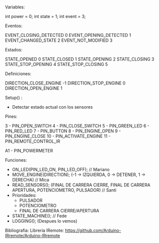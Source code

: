 Variables:

int power = 0;
int state = 1;
int event = 3;

Eventos:

EVENT_CLOSING_DETECTED 0
EVENT_OPENING_DETECTED 1
EVENT_CHANGED_STATE 2
EVENT_NOT_MODIFIED 3

Estados:

STATE_OPENED 0
STATE_CLOSED 1
STATE_OPENING 2
STATE_CLOSING 3
STATE_STOP_OPENING 4
STATE_STOP_CLOSING 5

Definiciones:

DIRECTION_CLOSE_ENGINE -1
DIRECTION_STOP_ENGINE 0
DIRECTION_OPEN_ENGINE 1

Setup() :
- Detectar estado actual con los sensores


Pines:

3 - PIN_OPEN_SWITCH
4 - PIN_CLOSE_SWITCH
5 - PIN_GREEN_LED
6 - PIN_RED_LED
7 - PIN_BUTTON
8 - PIN_ENGINE_OPEN
9 - PIN_ENGINE_CLOSE
10 - PIN_ACTIVATE_ENGINE
11 - PIN_REMOTE_CONTROL_IR

A1 - PIN_POWERMETER


Funciones:

- ON_LED(PIN_LED_ON, PIN_LED_OFF); // Mariano
- MOVE_ENGINE(DIRECTION); (-1 -> IZQUIERDA, 0 -> DETENER, 1 -> DERECHA) // Mica
- READ_SENSORS(); (FINAL DE CARRERA CIERRE, FINAL DE CARRERA APERTURA, POTENCIOMETRO, PULSADOR) // Santi 
 - Prioridades:
   - PULSADOR
   - POTENCIOMETRO
   - FINAL DE CARRERA CIERRE/APERTURA
- STATE_MACHINE(); // Fede
- LOGGING(); (Despues lo vemos)

Bibliografia:
Libreria IRemote:  https://github.com/Arduino-IRremote/Arduino-IRremote
